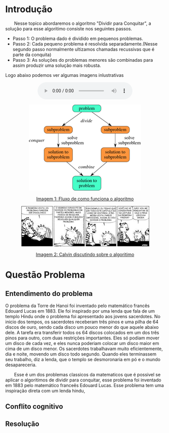 # Introdução
&emsp;&emsp;Nesse topico abordaremos o algoritmo "Dividir para Conquitar", a solução para esse algoritimo consiste nos seguintes passos.

   * Passo 1: O problema dado é dividido em pequenos problemas.
   * Passo 2: Cada pequeno problema é resolvida separadamente.(Nesse segundo passo normalmente ultizamos chamadas recussivas que é  parte da conquita)
   * Passo 3: As soluções do problemas menores são combinadas para assim produzir uma solução mais robusta.

Logo abaixo podemos ver algumas imagens inlustrativas

<center>
<audio controls>
  <source src="https://github.com/projeto-de-algoritmos/D-C-Apre-DC/blob/gh-pages/assets/audios/fluxo.m4a?raw=true" type="audio/mpeg">
</audio>

</center>

<center>

![](https://raw.githubusercontent.com/projeto-de-algoritmos/D-C-Apre-DC/gh-pages/images/fluxo.png)

[Imagem 1: Fluxo de como funciona o algoritmo](https://raw.githubusercontent.com/projeto-de-algoritmos/D-C-Apre-DC/gh-pages/images/fluxo.png)

</center>

<center>


![](https://raw.githubusercontent.com/projeto-de-algoritmos/D-C-Apre-DC/gh-pages/images/calvin.jpg)  

[Imagem 2: Calvin discutindo sobre o algoritimo](https://raw.githubusercontent.com/projeto-de-algoritmos/D-C-Apre-DC/gh-pages/images/calvin.jpg) 


</center>


# Questão Problema

## Entendimento do problema


O problema da Torre de Hanoi foi inventado pelo matemático francês Edouard Lucas em 1883. Ele foi inspirado por uma lenda que fala de um templo Hindu onde o problema foi apresentado aos jovens sacerdotes. No inicio dos tempos, os sacerdotes receberam três pinos e uma pilha de 64 discos de ouro, sendo cada disco um pouco menor do que aquele abaixo dele. A tarefa era transferir todos os 64 discos colocados em um dos três pinos para outro, com duas restrições importantes. Eles só podiam mover um disco de cada vez, e eles nunca poderiam colocar um disco maior em cima de um disco menor. Os sacerdotes trabalhavam muito eficientemente, dia e noite, movendo um disco todo segundo. Quando eles terminassem seu trabalho, diz a lenda, que o templo se desmoronaria em pó e o mundo desapareceria.


&emsp;&emsp;Esse é um dos problemas classicos da matematicos que é possivel se aplicar o algoritimos de dividir para conquitar, esse problema foi inventado em 1883 pelo matemático franceês Edouard Lucas. Esse problema tem uma inspiração direta com um lenda hindu,

## Conflito cognitivo

## Resolução




